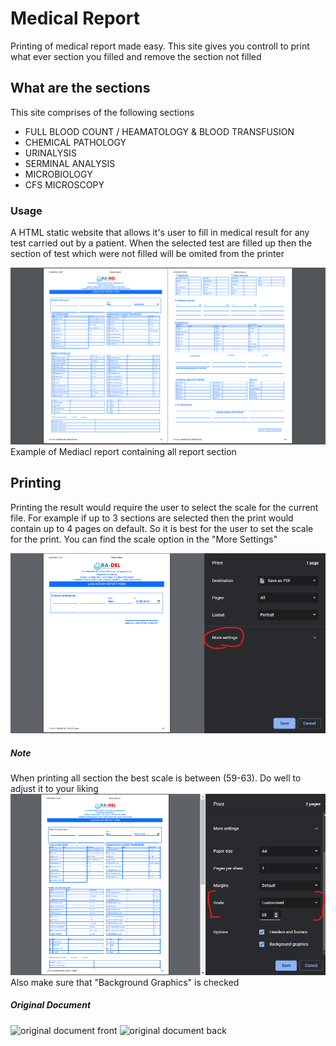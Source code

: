 # Medical Report
Printing of medical report made easy. This site gives you controll to print what ever section you filled and remove the section not filled

## What are the sections
This site comprises of the following sections
- FULL BLOOD COUNT / HEAMATOLOGY & BLOOD TRANSFUSION
- CHEMICAL PATHOLOGY
- URINALYSIS
- SERMINAL ANALYSIS
- MICROBIOLOGY
- CFS MICROSCOPY

### Usage
A HTML static website that allows it's user to fill in medical result for any test carried out by a patient. When the selected test are filled up then the section of test which were not filled will be omited from the printer

![Medical report containing all report sections](./assets/img/Medical%20Report.png)
Example of Mediacl report containing all report section

## Printing
Printing the result would require the user to select the scale for the current file. For example if up to 3 sections are selected then the print would contain up to 4 pages on default. So it is best for the user to set the scale for the print. You can find the scale option in the "More Settings"

![Showing more settings](./assets/img/screenshots/more-settings.png)

##### Note
When printing all section the best scale is between (59-63). Do well to adjust it to your liking
![Scaling the print](./assets/img/screenshots/scaling.png)
Also make sure that "Background Graphics" is checked

##### Original Document
![original document front](./assets/img/examples/original-front.jpg)
![original document back](./assets/img/examples/original-back.jpg)
